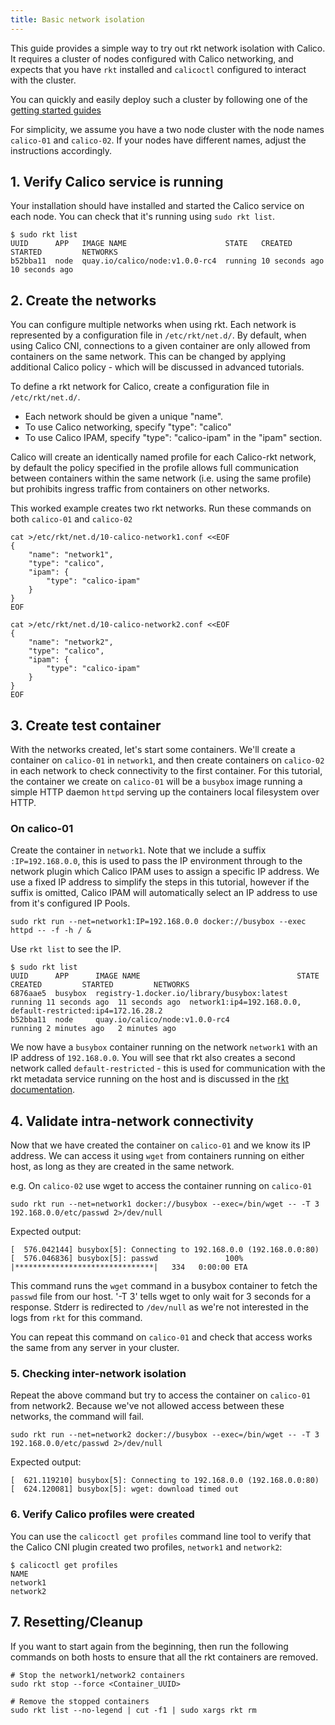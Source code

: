```yaml
---
title: Basic network isolation
---
```


This guide provides a simple way to try out rkt network isolation with Calico.
It requires a cluster of nodes configured with Calico networking, and expects
that you have `rkt` installed and `calicoctl` configured to interact with the
cluster.

You can quickly and easily deploy such a cluster by following one of the
[getting started guides]({{site.baseurl}}/{{page.version}}/getting-started/rkt#installation-guides)

For simplicity, we assume you have a two node cluster with the node names
`calico-01` and `calico-02`.  If your nodes have different names, adjust the
instructions accordingly.

## 1. Verify Calico service is running

Your installation should have installed and started the Calico service on each node.  You
can check that it's running using `sudo rkt list`.

```shell
$ sudo rkt list
UUID      APP	IMAGE NAME                      STATE   CREATED         STARTED         NETWORKS
b52bba11  node  quay.io/calico/node:v1.0.0-rc4  running 10 seconds ago  10 seconds ago
```

## 2. Create the networks

You can configure multiple networks when using rkt. Each network is represented by a configuration file in
`/etc/rkt/net.d/`. By default, when using Calico CNI, connections to a given container are only allowed
from containers on the same network. This can be changed by applying additional Calico policy - which will
be discussed in advanced tutorials.

To define a rkt network for Calico, create a configuration file in `/etc/rkt/net.d/`.

- Each network should be given a unique "name".
- To use Calico networking, specify "type": "calico"
- To use Calico IPAM, specify "type": "calico-ipam" in the "ipam" section.

Calico will create an identically named profile for each Calico-rkt network, by
default the policy specified in the profile allows full communication between containers within the same
network (i.e. using the same profile) but prohibits ingress traffic from containers
on other networks.

This worked example creates two rkt networks. Run these commands on both `calico-01` and `calico-02`

```shell
cat >/etc/rkt/net.d/10-calico-network1.conf <<EOF
{
    "name": "network1",
    "type": "calico",
    "ipam": {
        "type": "calico-ipam"
    }
}
EOF

cat >/etc/rkt/net.d/10-calico-network2.conf <<EOF
{
    "name": "network2",
    "type": "calico",
    "ipam": {
        "type": "calico-ipam"
    }
}
EOF
```

## 3. Create test container

With the networks created, let's start some containers. We'll create a
container on `calico-01` in `network1`, and then create containers on `calico-02`
in each network to check connectivity to the first container.  For this tutorial,
the container we create on `calico-01` will be a `busybox` image running a simple HTTP daemon `httpd`
serving up the containers local filesystem over HTTP.

### On calico-01

Create the container in `network1`.  Note that we include a suffix `:IP=192.168.0.0`, this
is used to pass the IP environment through to the network plugin which
Calico IPAM uses to assign a specific IP address.  We use a fixed IP address to
simplify the steps in this tutorial, however if the suffix is omitted, Calico IPAM will
automatically select an IP address to use from it's configured IP Pools.

```shell
sudo rkt run --net=network1:IP=192.168.0.0 docker://busybox --exec httpd -- -f -h / &
```

Use `rkt list` to see the IP.

```shell
$ sudo rkt list
UUID      APP      IMAGE NAME                                   STATE   CREATED         STARTED         NETWORKS
6876aae5  busybox  registry-1.docker.io/library/busybox:latest  running 11 seconds ago  11 seconds ago  network1:ip4=192.168.0.0, default-restricted:ip4=172.16.28.2
b52bba11  node     quay.io/calico/node:v1.0.0-rc4               running 2 minutes ago   2 minutes ago
```

We now have a `busybox` container running on the network `network1` with an IP
address of `192.168.0.0`.  You will see that rkt also creates a second network
called `default-restricted` - this is used for communication with the rkt
metadata service running on the host and is discussed in the
[rkt documentation](https://github.com/coreos/rkt/blob/master/Documentation/networking/overview.md#the-default-restricted-network).

## 4. Validate intra-network connectivity

Now that we have created the container on `calico-01` and we know its IP address.
We can access it using `wget` from containers running on
either host, as long as they are created in the same network.

e.g. On `calico-02` use wget to access the container running on `calico-01`

```shell
sudo rkt run --net=network1 docker://busybox --exec=/bin/wget -- -T 3 192.168.0.0/etc/passwd 2>/dev/null
```

Expected output:

```shell
[  576.042144] busybox[5]: Connecting to 192.168.0.0 (192.168.0.0:80)
[  576.046836] busybox[5]: passwd               100% |*******************************|   334   0:00:00 ETA
```

This command runs the `wget` command in a busybox container to fetch the `passwd` file from our host.
'-T 3' tells wget to only wait for 3 seconds for a response. Stderr is redirected to `/dev/null` as we're
not interested in the logs from `rkt` for this command.

You can repeat this command on `calico-01` and check that access works the same
from any server in your cluster.

### 5. Checking inter-network isolation

Repeat the above command but try to access the container on `calico-01` from network2.
Because we've not allowed access between these networks, the command will fail.

```shell
sudo rkt run --net=network2 docker://busybox --exec=/bin/wget -- -T 3 192.168.0.0/etc/passwd 2>/dev/null
```

Expected output:

```shell
[  621.119210] busybox[5]: Connecting to 192.168.0.0 (192.168.0.0:80)
[  624.120081] busybox[5]: wget: download timed out
```

### 6. Verify Calico profiles were created

You can use the `calicoctl get profiles` command line tool to verify that the Calico CNI
plugin created two profiles, `network1` and `network2`:

```shell
$ calicoctl get profiles
NAME
network1
network2
```

## 7. Resetting/Cleanup

If you want to start again from the beginning, then run the following commands on both hosts to ensure that all the rkt containers are removed.

```shell
# Stop the network1/network2 containers
sudo rkt stop --force <Container_UUID>

# Remove the stopped containers
sudo rkt list --no-legend | cut -f1 | sudo xargs rkt rm
```

